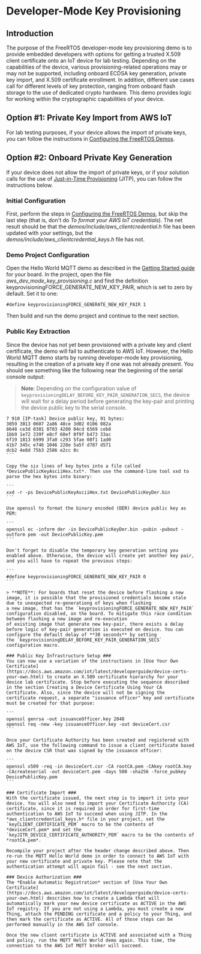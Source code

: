# Developer-Mode Key Provisioning #
## Introduction ##
The purpose of the FreeRTOS developer-mode key provisioning demo is to provide embedded developers with options for getting a trusted X.509 client certificate onto an IoT device for lab testing. Depending on the capabilities of the device, various provisioning-related operations may or may not be supported, including onboard ECDSA key generation, private key import, and X.509 certificate enrollment. In addition, different use cases call for different levels of key protection, ranging from onboard flash storage to the use of dedicated crypto hardware. This demo provides logic for working within the cryptographic capabilities of your device.

## Option #1: Private Key Import from AWS IoT ##
For lab testing purposes, if your device allows the import of private keys, you can follow the instructions in [Configuring the FreeRTOS Demos](https://docs.aws.amazon.com/freertos/latest/userguide/freertos-configure.html). 

## Option #2: Onboard Private Key Generation ##
If your device does not allow the import of private keys, or if your solution calls for the use of [Just-in-Time Provisioning](https://docs.aws.amazon.com/iot/latest/developerguide/jit-provisioning.html) (JITP), you can follow the instructions below.

### Initial Configuration ###
First, perform the steps in [Configuring the FreeRTOS Demos](https://docs.aws.amazon.com/freertos/latest/userguide/freertos-configure.html), but skip the last step (that is, don't do *To format your AWS IoT credentials*). The net result should be that the *demos/include/aws_clientcredential.h* file has been updated with your settings, but the *demos/include/aws_clientcredential_keys.h* file has not. 

### Demo Project Configuration ###
Open the Hello World MQTT demo as described in the [Getting Started guide](https://docs.aws.amazon.com/freertos/latest/userguide/getting-started-guides.html) for your board. In the project, open the file *aws_dev_mode_key_provisioning.c* and find the definition keyprovisioningFORCE_GENERATE_NEW_KEY_PAIR, which is set to zero by default. Set it to one:

```
#define keyprovisioningFORCE_GENERATE_NEW_KEY_PAIR 1
```

Then build and run the demo project and continue to the next section.

### Public Key Extraction ###
Since the device has not yet been provisioned with a private key and client certificate, the demo will fail to authenticate to AWS IoT. However, the Hello World MQTT demo starts by running developer-mode key provisioning, resulting in the creation of a private key if one was not already present. You should see something like the following near the beginning of the serial console output:

>**Note**: Depending on the configuration value of `keyprovisioningDELAY_BEFORE_KEY_PAIR_GENERATION_SECS`, the device will wait for a delay period before generating the key-pair and printing the
device public key to the serial console.

``````
7 910 [IP-task] Device public key, 91 bytes:
3059 3013 0607 2a86 48ce 3d02 0106 082a
8648 ce3d 0301 0703 4200 04cd 6569 ceb8
1bb9 1e72 339f e8cf 60ef 0f9f b473 33ac
6f19 1813 6999 3fa0 c293 5fae 08f1 1ad0
41b7 345c e746 1046 228e 5a5f d787 d571
dcb2 4e8d 75b3 2586 e2cc 0c
```

Copy the six lines of key bytes into a file called *DevicePublicKeyAsciiHex.txt*. Then use the command-line tool xxd to parse the hex bytes into binary:

```
xxd -r -ps DevicePublicKeyAsciiHex.txt DevicePublicKeyDer.bin
```

Use openssl to format the binary encoded (DER) device public key as PEM:

```
openssl ec -inform der -in DevicePublicKeyDer.bin -pubin -pubout -outform pem -out DevicePublicKey.pem
```

Don't forget to disable the temporary key generation setting you enabled above. Otherwise, the device will create yet another key pair, and you will have to repeat the previous steps:

```
#define keyprovisioningFORCE_GENERATE_NEW_KEY_PAIR 0
```

> **NOTE**: For boards that reset the device before flashing a new image, it is possible that the provisioned credentials become stale due to unexpected re-generationg of keys when flashing
a new image, that has the `keyprovisioningFORCE_GENERATE_NEW_KEY_PAIR` configuration disabled, on the board. To mitigate this race condition between flashing a new image and re-execution
of existing image that generate new key-pair, there exists a delay before logic of key-pair generation is executed on device. You can configure the default delay of **30 seconds** by setting
the `keyprovisioningDELAY_BEFORE_KEY_PAIR_GENERATION_SECS` configuration macro.

### Public Key Infrastructure Setup ###
You can now use a variation of the instructions in [Use Your Own Certificate](https://docs.aws.amazon.com/iot/latest/developerguide/device-certs-your-own.html) to create an X.509 certificate hierarchy for your device lab certificate. Stop before executing the sequence described in the section Creating a Device Certificate Using Your CA Certificate. Also, since the device will not be signing the certificate request, a separate "issuance officer" key and certificate must be created for that purpose:

```
openssl genrsa -out issuanceOfficer.key 2048
openssl req -new -key issuanceOfficer.key -out deviceCert.csr
```

Once your Certificate Authority has been created and registered with AWS IoT, use the following command to issue a client certificate based on the device CSR that was signed by the issuance officer:

```
openssl x509 -req -in deviceCert.csr -CA rootCA.pem -CAkey rootCA.key -CAcreateserial -out deviceCert.pem -days 500 -sha256 -force_pubkey DevicePublicKey.pem
```

### Certificate Import ###
With the certificate issued, the next step is to import it into your device. You will also need to import your Certificate Authority (CA) certificate, since it is required in order for first-time authentication to AWS IoT to succeed when using JITP. In the *aws_clientcredential_keys.h* file in your project, set the `keyCLIENT_CERTIFICATE_PEM` macro to be the contents of *deviceCert.pem* and set the `keyJITR_DEVICE_CERTIFICATE_AUTHORITY_PEM` macro to be the contents of *rootCA.pem*. 

Recompile your project after the header change described above. Then re-run the MQTT Hello World demo in order to connect to AWS IoT with your new certificate and private key. Please note that the authentication attempt will again fail - see the next section.

### Device Authorization ###
The *Enable Automatic Registration* section of [Use Your Own Certificate](https://docs.aws.amazon.com/iot/latest/developerguide/device-certs-your-own.html) describes how to create a Lambda that will automatically mark your new device certificate as ACTIVE in the AWS IoT registry. If you are not using a Lambda, you must create a new Thing, attach the PENDING certificate and a policy to your Thing, and then mark the certificate as ACTIVE. All of those steps can be performed manually in the AWS IoT console. 

Once the new client certificate is ACTIVE and associated with a Thing and policy, run the MQTT Hello World demo again. This time, the connection to the AWS IoT MQTT broker will succeed.
